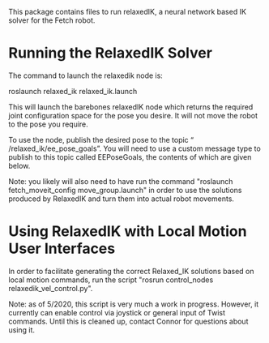 This package contains files to run relaxedIK, a neural network based IK solver for the Fetch robot.
# Running the RelaxedIK Solver

The command to launch the relaxedik node is:

roslaunch relaxed_ik relaxed_ik.launch

This will launch the barebones relaxedIK node which returns the required joint configuration space for the pose you desire. It will not move the robot to the pose you require.

To use the node, publish the desired pose to the topic “ /relaxed_ik/ee_pose_goals”. You will need to use a custom message type to publish to this topic called EEPoseGoals, the contents of which are given below.

Note: you likely will also need to have run the command "roslaunch fetch_moveit_config move_group.launch" in order to use the solutions produced by RelaxedIK and turn them into actual robot movements.
# Using RelaxedIK with Local Motion User Interfaces

In order to facilitate generating the correct Relaxed_IK solutions based on local motion commands, run the script "rosrun control_nodes relaxedik_vel_control.py".

Note: as of 5/2020, this script is very much a work in progress. However, it currently can enable control via joystick or general input of Twist commands. Until this is cleaned up, contact Connor for questions about using it. 
